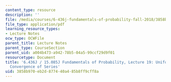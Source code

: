 ```yaml
---
content_type: resource
description: ''
file: /media/courses/6-436j-fundamentals-of-probability-fall-2018/3858b970eb2d877440a485b8ff9cff8a_MIT6_436JF18_lec19.pdf
file_type: application/pdf
learning_resource_types:
- Lecture Notes
ocw_type: OCWFile
parent_title: Lecture Notes
parent_type: CourseSection
parent_uid: a004b473-a942-78b5-04a5-99ccf29d9f01
resourcetype: Document
title: '6.436J / 15.085J Fundamentals of Probability, Lecture 19: Uniform Integrability;
  Convergence of Series'
uid: 3858b970-eb2d-8774-40a4-85b8ff9cff8a
---
```

